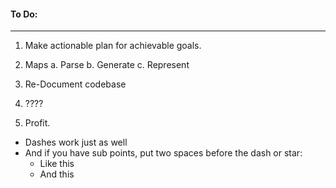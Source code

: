 #### To Do:
------

1. Make actionable plan for achievable goals.
2. Maps
  a. Parse
  b. Generate
  c. Represent

2. Re-Document codebase
3. ????
4. Profit. 

- Dashes work just as well
- And if you have sub points, put two spaces before the dash or star:
  - Like this
  - And this
